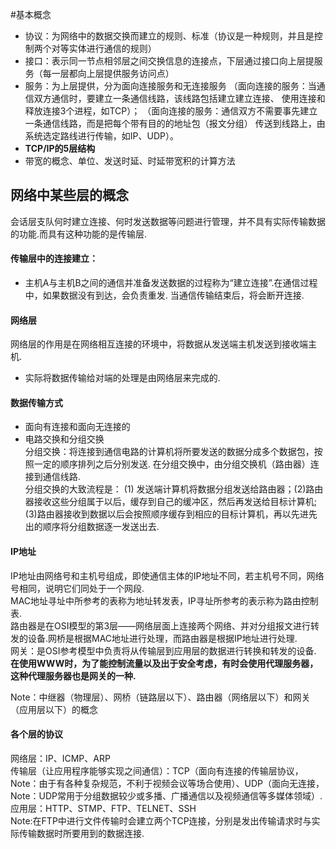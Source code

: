 #基本概念
- 协议：为网络中的数据交换而建立的规则、标准（协议是一种规则，并且是控制两个对等实体进行通信的规则）<br>
- 接口：表示同一节点相邻层之间交换信息的连接点，下层通过接口向上层提服务（每一层都向上层提供服务访问点）
- 服务：为上层提供，分为面向连接服务和无连接服务
（面向连接的服务：当通信双方通信时，要建立一条通信线路，该线路包括建立建立连接、
使用连接和释放连接3个进程，如TCP）；
（面向连接的服务：通信双方不需要事先建立一条通信线路，而是把每个带有目的的地址包（报文分组）
传送到线路上，由系统选定路线进行传输，如IP、UDP）。<br>
- **TCP/IP的5层结构**
- 带宽的概念、单位、发送时延、时延带宽积的计算方法

## 网络中某些层的概念
会话层支队何时建立连接、何时发送数据等问题进行管理，并不具有实际传输数据的功能.而具有这种功能的是传输层.<br>
#### 传输层中的连接建立：
- 主机A与主机B之间的通信并准备发送数据的过程称为“建立连接”.在通信过程中，如果数据没有到达，会负责重发.
当通信传输结束后，将会断开连接.
#### 网络层
网络层的作用是在网络相互连接的环境中，将数据从发送端主机发送到接收端主机.
- 实际将数据传输给对端的处理是由网络层来完成的.

#### 数据传输方式
- 面向有连接和面向无连接的
- 电路交换和分组交换<br>
分组交换：将连接到通信电路的计算机将所要发送的数据分成多个数据包，按照一定的顺序排列之后分别发送.
在分组交换中，由分组交换机（路由器）连接到通信线路.<br>
分组交换的大致流程是：
(1) 发送端计算机将数据分组发送给路由器；(2)路由器接收这些分组属于以后，缓存到自己的缓冲区，然后再发送给目标计算机;
(3)路由器接收到数据以后会按照顺序缓存到相应的目标计算机，再以先进先出的顺序将分组数据逐一发送出去.

#### IP地址
IP地址由网络号和主机号组成，即使通信主体的IP地址不同，若主机号不同，网络号相同，说明它们同处于一个网段.<br>
MAC地址寻址中所参考的表称为地址转发表，IP寻址所参考的表示称为路由控制表.<br>
路由器是在OSI模型的第3层——网络层面上连接两个网络、并对分组报文进行转发的设备.网桥是根据MAC地址进行处理，而路由器是根据IP地址进行处理.<br>
网关：是OSI参考模型中负责将从传输层到应用层的数据进行转换和转发的设备.
<b>在使用WWW时，为了能控制流量以及出于安全考虑，有时会使用代理服务器，这种代理服务器也是网关的一种.</b>

Note：中继器（物理层）、网桥（链路层以下）、路由器（网络层以下）和网关（应用层以下）的概念

#### 各个层的协议
网络层：IP、ICMP、ARP<br>
传输层（让应用程序能够实现之间通信）：TCP（面向有连接的传输层协议，Note：由于有各种复杂规范，不利于视频会议等场合使用）、UDP（面向无连接，
Note：UDP常用于分组数据较少或多播、广播通信以及视频通信等多媒体领域）.<br>
应用层：HTTP、STMP、FTP、TELNET、SSH<br>
Note:在FTP中进行文件传输时会建立两个TCP连接，分别是发出传输请求时与实际传输数据时所要用到的数据连接.








